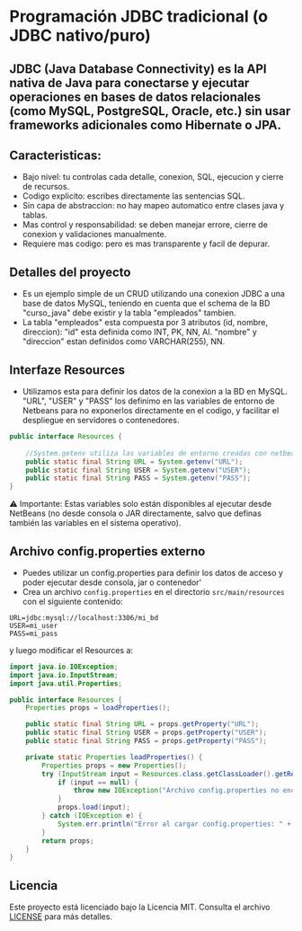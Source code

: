 # Programación JDBC tradicional (o JDBC nativo/puro)

## JDBC (Java Database Connectivity) es la API nativa de Java para conectarse y ejecutar operaciones en bases de datos relacionales (como MySQL, PostgreSQL, Oracle, etc.) sin usar frameworks adicionales como Hibernate o JPA.


## Caracteristicas:
- Bajo nivel: tu controlas cada detalle, conexion, SQL, ejecucion y cierre de recursos.
- Codigo explicito: escribes directamente las sentencias SQL.
- Sin capa de abstraccion: no hay mapeo automatico entre clases java y tablas.
- Mas control y responsabilidad: se deben manejar errore, cierre de conexion y validaciones manualmente.
- Requiere mas codigo: pero es mas transparente y facil de depurar.


## Detalles del proyecto
- Es un ejemplo simple de un CRUD utilizando una conexion JDBC a una base de datos MySQL, teniendo en cuenta que el schema de la BD "curso_java" debe existir y la tabla "empleados" tambien.
- La tabla "empleados" esta compuesta por 3 atributos (id, nombre, direccion):
   "id" esta definida como INT, PK, NN, AI.
   "nombre" y "direccion" estan definidos como VARCHAR(255), NN.


## Interfaze Resources
- Utilizamos esta para definir los datos de la conexion a la BD en MySQL. "URL", "USER" y "PASS" los definimo en las variables de entorno de Netbeans para no exponerlos directamente en el codigo, y facilitar el despliegue en servidores o contenedores.

```java
public interface Resources {
    
    //System.getenv utiliza las variables de entorno creadas con netbeans
    public static final String URL = System.getenv("URL");
    public static final String USER = System.getenv("USER");
    public static final String PASS = System.getenv("PASS");
}
```

⚠️ Importante: Estas variables solo están disponibles al ejecutar desde NetBeans (no desde consola o JAR directamente, salvo que definas también las variables en el sistema operativo).


## Archivo config.properties externo
- Puedes utilizar un config.properties para definir los datos de acceso y poder ejecutar desde consola, jar o contenedor'
- Crea un archivo `config.properties` en el directorio `src/main/resources` con el siguiente contenido:

```
URL=jdbc:mysql://localhost:3306/mi_bd
USER=mi_user
PASS=mi_pass
```

y luego modificar el Resources a:

```java
import java.io.IOException;
import java.io.InputStream;
import java.util.Properties;

public interface Resources {
    Properties props = loadProperties();

    public static final String URL = props.getProperty("URL");
    public static final String USER = props.getProperty("USER");
    public static final String PASS = props.getProperty("PASS");

    private static Properties loadProperties() {
        Properties props = new Properties();
        try (InputStream input = Resources.class.getClassLoader().getResourceAsStream("config.properties")) {
            if (input == null) {
                throw new IOException("Archivo config.properties no encontrado en el classpath");
            }
            props.load(input);
        } catch (IOException e) {
            System.err.println("Error al cargar config.properties: " + e.getMessage());
        }
        return props;
    }
}
```


## Licencia
Este proyecto está licenciado bajo la Licencia MIT. Consulta el archivo [LICENSE](LICENSE) para más detalles.

